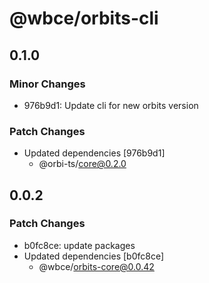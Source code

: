 # @wbce/orbits-cli

## 0.1.0

### Minor Changes

- 976b9d1: Update cli for new orbits version

### Patch Changes

- Updated dependencies [976b9d1]
    - @orbi-ts/core@0.2.0

## 0.0.2

### Patch Changes

- b0fc8ce: update packages
- Updated dependencies [b0fc8ce]
    - @wbce/orbits-core@0.0.42
